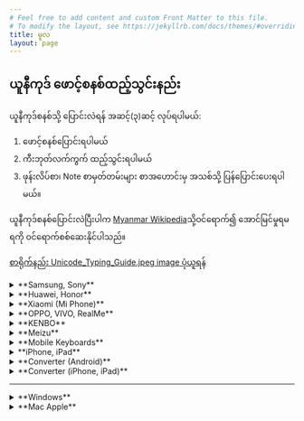 ```yaml
---
# Feel free to add content and custom Front Matter to this file.
# To modify the layout, see https://jekyllrb.com/docs/themes/#overriding-theme-defaults
title: မူလ
layout: page
---
```

## ယူနီကုဒ် ‌ဖောင့်စနစ်ထည့်သွင်းနည်း
ယူနီကုဒ်စနစ်သို့ ပြောင်းလဲရန် အဆင့်(၃)ဆင့် လုပ်ရပါမယ်:
1. ဖောင့်စနစ်ပြောင်းရပါမယ် 
2. ကီးဘုတ်လက်ကွက် ထည့်သွင်းရပါမယ် 
3. ဖုန်းလိပ်စာ၊ Note စာမှတ်တမ်းများ စာအဟောင်းမှ အသစ်သို့ ပြန်ပြောင်းပေးရပါမယ်။ 

ယူနီကုဒ်စနစ်ပြောင်းလဲပြီးပါက [Myanmar Wikipedia](https://my.wikipedia.org/wiki/ဗဟိုစာမျက်နှာ)သို့ဝင်ရောက်၍ အောင်မြင်မှုရမရကို ဝင်ရောက်စစ်ဆေးနိုင်ပါသည်။

[စာရိုက်နည်း Unicode\_Typing\_Guide.jpeg image ပုံယူရန်]({{site.url}}/downloads/docs/Unicode_Typing_Guide.jpg)

<details>
<summary markdown="span">**Samsung, Sony**</summary>
<ul>
 <li>Setting >> Display >> Font >> Default ပြန်ထားပေးပါ</li>
 <li> Setting >> Language & Input ကတဆင့် English(US) ဖြစ်စေ English(UK) ဖြစ်စေ ရွေးချယ်ပေးပါ</li>
 <li> Language ၂ မျိုး တပြိုင်တည်းရွေးချယ်ပေးနိုင်သော ဖုန်းများတွင် English ကိုပထမ၊ ဗမာ(ယူနီကုဒ်)ကို ဒုတိယ ထား၍အသုံးပြုနိုင်ပါတယ်။</li>
 <li> ဗီဒီယိုကြည့်ရန် − <a href="https://youtu.be/ONfnNTfiyjA">[Note 4]</a> <a href="https://www.facebook.com/SamsungMyanmar/videos/369951763951794/">[Galaxy ]</a> <a href="https://youtu.be/p-1NC63SQLI">[J7 Prime]</a></li>
</ul>
</details>

<details>
<summary markdown="span">**Huawei, Honor**</summary> 
<ul>
 <li>( EMUI version 4.x အတွက် )</li>
 <li> <a href="{{site.url}}/downloads/Light.hwt">[Light.hwt file]</a> ကိုရယူ၍ ဖုန်း၏ Internal Storage >> HWThemes folder သို့ကူးထည့်ပေးပါ</li>
 <li> Theme app ကိုသွားပါ။ ထိုမှတဆင့် Me (သို့) Mine ကိုနှိပ်၍ Light theme ကိုရွေး‌ပေးပါ။ </li>
 <li> Setting >> System >> Language and Region တွင် Region ကို Myanmar (Burma) ပြောင်းလို့ရပါက ပြောင်းထားပါ</li>
 <li> Settings >> Language and input >> Language >> Add Language မှတဆင့် Burmese (Unicode) သို့မဟုတ် Burmese (Myanmar) ကိုပြောင်းပေးပါ</li>
 <li> Settings >> Language and input >> Language >> တွင် Burmese (Unicode) ရွေးပေးပါ</li>
 <li> ဗီဒီယိုကြည့်ရန် − <a href="https://youtu.be/inNj8WbJYnY">[Nova 3e]</a> <a href="https://youtu.be/7V9_RH1We_s">[Y5 Lite]</a></li>
</ul>
</details>

<details>
<summary markdown="span">**Xiaomi (Mi Phone)**</summary> 
<ul>
  <li> Setting >> Display >> Font >> Mi Latting >> ရွေးပြီး Apply နှိပ်ပေးပါ</li>
  <li> Setting >> Theme မှတဆင့် Find more နှိပ်၍ ညာဘက်အောက်ခြေရှိ လူပုံ (My Page) >> Font >> Mi Lanting (Default) ထားပေးပါ</li>
  <li> TTA Mi font app ဖြင့်သွင်းထားပါက ၎င်း app ဖြင့်ပင် မူလ default (သို့)Unicode ပြန်ပြောင်းပေးပါ</li>
  <li> ဗီဒီယိုကြည့်ရန် − <a href="https://youtu.be/rUw_xpzPxys">[Font Style (China)]</a> <a href="https://youtu.be/nYMRPruLnlo">[Theme (Global)]</a> <a href="https://youtu.be/4I-lu9M9h54">[Theme Style]</a></li>
</ul>
</details>

<details>
<summary markdown="span">**OPPO, VIVO, RealMe**</summary>
<ul>
  <li> Setting >> Language and input >> Langue >> ဗမာ(Myanmar) ပြောင်းပေးပါ</li>
  <li> Color OS 2, 3 Language ကို English ထား၍<a rel="noreferrer noopener" href="https://www.mmunifonts.com/2019/09/old-oppo-font.html" >Old OPPO font</a>ထည့်ပါ</li>
  <li> Color OS 4, 5 Language ကို English ထား၍ <a href="https://www.mmunifonts.com/2019/09/myanmar-unicode-oppo-vivo.html">Font</a> ထည့်ပါ</li>
  <li> Setting >> Languages and regions >> Regions >> Myanmar ထားပါ</li>
  <li> Display & Brightness >> Support Dai Characters အစိမ်းရောင်ထားပါ</li>
  <li> Color OS 6 Language ကို English ထား၍ Region တွင် Myanmar, Character Encoding ကို Unicode ထားပေးပါ</li>
  <li> ဗီဒီယိုကြည့်ရန် − <a href="https://youtu.be/N6e89vCVP8Y">[A1 K]</a> <a href="https://web.facebook.com/100014079133748/videos/719165085229456/">[V11]</a>  facebook <a href="https://web.facebook.com/oppomyanmar/posts/1392901820867702">[OPPO]</a></li>
</ul>
</details>

<details>
<summary markdown="span">**KENBO**</summary>
<ul>
  <li> Model K6, K9, O61, B19</li>
  <li> Setting >> System >> Language & Input >> Language >> Add a Language >> ဗမာ(မြန်မာ)ကိုရွေးပါ</li>
  <li> Model E61 Pro, K7, K121, O51 </li>
  <li>Setting >> Language & Input >> Language Preferences >> ဗမာ(ZG)ကို Remove လုပ်ပါ</li>
  <li> ဗီဒီယိုကြည့်ရန် − <a href="#">[No Video]</a></li>
</ul>
</details>

<details>
<summary markdown="span">**Meizu**</summary>
<ul>
  <li> Root Access ရမှသာပြောင်းလဲနိုင်ပါတယ် ဗီဒီယိုဖိုင်ကြည့်ပါ</li>
  <li> ဗီဒီယိုကြည့်ရန် − <a href="https://youtu.be/4JuIcl8wgyg">[Meizu Unicode]</a></li>
</ul>
</details>

<details>
<summary markdown="span">**Mobile Keyboards**</summary>
<ul>
  <li> <a href="https://play.google.com/store/apps/details?id=com.google.android.inputmethod.latin&hl=en&fbclid=IwAR0vMj2KCsstq6lxMjMHYfFKncdYbZZPcPUbZMjA8mvwBmMB13FkRvNMONI">Gboard Keyboard</a> <a href="#"> နှင့် သွင်းနည်း / စာရိုက်နည်း</a></li>
  <li><a href="https://play.google.com/store/apps/details?id=com.myopenware.ttkeyboard.latin&fbclid=IwAR18Se6lRSQc9Li8tsSDQIq9HgS88QwUJtuaI4XEp4uw-IdF773foiT3x74">TTKeyboard</a><a href="#"> နှင့် သွင်းနည်း / စာရိုက်နည်း</a></li>
  <li> <a href="https://play.google.com/store/apps/details?id=ninja.thiha.frozenkeyboard2&fbclid=IwAR2TstWZeJJGjmlWIkvWO0ErAuSnWfV1Vc9EJk2cLpy7eNpw2KT_W-iRQzI">Frozen Keyboard</a></li>
  <li><a href="https://apkpure.com/manic-myanmar-unicode-keyboard/com.lmkhant.android.manickeyboard?fbclid=IwAR2yKUu5mgHuuZ2qNnO62lRC1NpuIxmub2HdY4MF4x8WWIXRCqEwVVvoRHs"> Manic Keyboard</a> နှင့် <a href="https://myanmarmiunicode.blogspot.com/2018/05/manic-keyboard.html?fbclid=IwAR0cIVmi7G08kAOISjViUSjMmjKtoo9P0WH0egnCYtTnV1nBUleYOPCo2b8"> အသုံးပြုနည်း</a></li>
  <li> ဗီဒီယိုကြည့်ရန် <a href="#">[No Video]</a></li>
</ul>
</details>

<details>
<summary markdown="span">**iPhone, iPad**</summary>
<ul>
  <li> <a href="https://youtu.be/MlrxTu99i_A">Video from Zaw Zaw Aung</a></li>
  <li> <a href="https://www.facebook.com/Konayzar/videos/10208378960294277/UzpfSTEzMTM0MDU5MDU6MTAyMjAwNzYyNjE2Mzk1MDA">Video from NayZar Aung profile</a></li>
  <li> <a href="https://www.facebook.com/officialtechnation/videos/957740101231480/UzpfSTQzNzg5Mzg4OTkyODcwMTo5MDkwNTQ5MTYxNDU5Mjc/">Video from TechNation</a></li>
  <li> <a href="https://www.facebook.com/larphardee/videos/501258980663595/">Video from Dee Dee</a></li>
  <li> <a href="https://web.facebook.com/watch/?v=2901641493196377">Video from TT Keyboard</a></li>
</ul>
</details>

<details>
<summary markdown="span">**Converter (Android)**</summary>
<ul>
  <li> <a href="https://connectmux.mitcloud.com/">MCF MUX</a> <a href="https://youtu.be/vjxl0idcz2k"> အသုံးပြုပုံ </a></li>
  <li> <a href="https://play.google.com/store/apps/details?id=com.justicecoder.unizg">UniZG</a></li>
</ul>
</details>

<details>
<summary markdown="span">**Converter (iPhone, iPad)**</summary>
<ul>
  <li> <a href="https://apps.apple.com/us/app/pyaung/id1039690192">Pyaung</a> ကွန်ဗာတာအောက်ခြေတွင် စာသား၊ ဖုန်းလိပ်စာ ပြောင်းရန် Menu ရှိပါသည်။</li>
  <li> <a href="https://apps.apple.com/us/app/rabbit-converter/id1032950289">Rabbit</a></li>
</ul>
</details>

----

<details>
<summary markdown="span">**Windows**</summary>
<ol>
  <li>ဖောင့် menu ရှိ All-in-One installer ဖြင့် ဖောင့် နှင့် ကီးဘုတ် သွင်းပါ၊</li>
  <li>အသုံးပြုနည်း/ စာရိုက်နည်း တို့အတွက် User Manual pdf file ကိုရယူပါ</li>
</ol>
</details>

<details>
<summary markdown="span">**Mac Apple**</summary>
<ol>
  <li>ဖောင့် menu ရှိ ဖောင့်ဖိုင်သီးသန့် အောက်တွင် OS နှင့် Office version ရွေးချယ်ကာ ဖောင့်ကို download ရယူ၍ထည့်သွင်းပါ</li>
  <li>ကီးဘုတ် menu ရှိ Keyman သို့မဟုတ် Keymagic ကိုရယူ၍ ထည့်သွင်းပေးပါ</li>
  <li><a href="{% post_url 2019-10-05-apple-keyman-install %}">Keyman ထည့်နည်း ဆက်လက်ကြည့်ရှုရန်</a></li>
 ccvvvvv
</ol>
</details>

<style>
.post-title{
  display: none;
}
.page-content {
    padding: 0;
}
</style>
